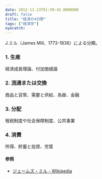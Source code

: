 ```yaml
---
date: 2012-11-13T01:59:42.0000000
draft: false
title: "経済の4分野"
tags: ["経済学"]
eyecatch: 
---
```

<p>J.ミル（James Mill、1773-1836）による分類。</p>

<div class="section">
<h3>1. 生産</h3>
<p>経済成長理論、付加価値論</p>

</div>
<div class="section">
<h3>2. 流通または交換</h3>
<p>商品と貨幣、需要と供給、為替、金融</p>

</div>
<div class="section">
<h3>3. 分配</h3>
<p>租税制度や社会保障制度、公共事業</p>

</div>
<div class="section">
<h3>4. 消費</h3>
<p>所得、貯蓄と投資、労賃</p>

<div class="section">
<h4>参照</h4>

<ul>
<li><a href="http://ja.wikipedia.org/wiki/%E3%82%B8%E3%82%A7%E3%83%BC%E3%83%A0%E3%82%BA%E3%83%BB%E3%83%9F%E3%83%AB">&#x30B8;&#x30A7;&#x30FC;&#x30E0;&#x30BA;&#x30FB;&#x30DF;&#x30EB; - Wikipedia</a></li>
</ul>
</div>
</div>